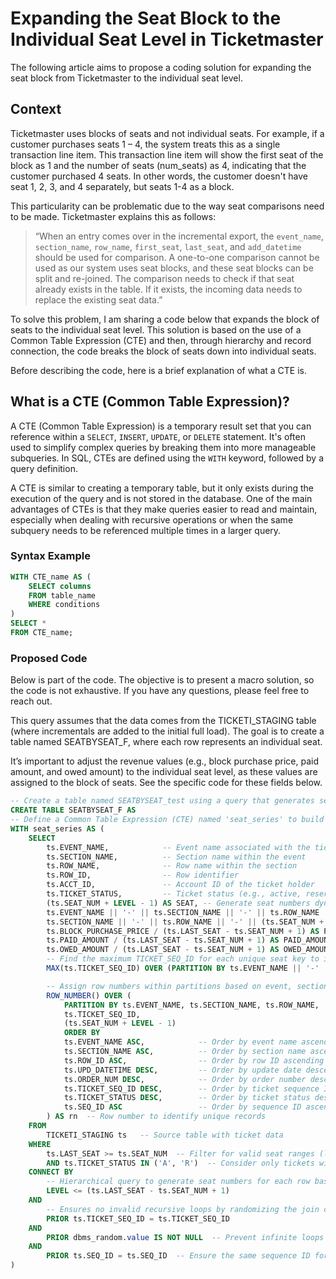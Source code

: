 # Expanding the Seat Block to the Individual Seat Level in Ticketmaster

The following article aims to propose a coding solution for expanding the seat block from Ticketmaster to the individual seat level.

## Context

Ticketmaster uses blocks of seats and not individual seats. For example, if a customer purchases seats 1 – 4, the system treats this as a single transaction line item. This transaction line item will show the first seat of the block as 1 and the number of seats (num_seats) as 4, indicating that the customer purchased 4 seats. In other words, the customer doesn't have seat 1, 2, 3, and 4 separately, but seats 1-4 as a block.

This particularity can be problematic due to the way seat comparisons need to be made. Ticketmaster explains this as follows: 

> “When an entry comes over in the incremental export, the `event_name`, `section_name`, `row_name`, `first_seat`, `last_seat`, and `add_datetime` should be used for comparison. A one-to-one comparison cannot be used as our system uses seat blocks, and these seat blocks can be split and re-joined. The comparison needs to check if that seat already exists in the table. If it exists, the incoming data needs to replace the existing seat data.”

To solve this problem, I am sharing a code below that expands the block of seats to the individual seat level. This solution is based on the use of a Common Table Expression (CTE) and then, through hierarchy and record connection, the code breaks the block of seats down into individual seats.

Before describing the code, here is a brief explanation of what a CTE is.

## What is a CTE (Common Table Expression)?

A CTE (Common Table Expression) is a temporary result set that you can reference within a `SELECT`, `INSERT`, `UPDATE`, or `DELETE` statement. It's often used to simplify complex queries by breaking them into more manageable subqueries. In SQL, CTEs are defined using the `WITH` keyword, followed by a query definition.

A CTE is similar to creating a temporary table, but it only exists during the execution of the query and is not stored in the database. One of the main advantages of CTEs is that they make queries easier to read and maintain, especially when dealing with recursive operations or when the same subquery needs to be referenced multiple times in a larger query.

### Syntax Example

```sql
WITH CTE_name AS (
    SELECT columns
    FROM table_name
    WHERE conditions
)
SELECT *
FROM CTE_name;
```

### Proposed Code
Below is part of the code. The objective is to present a macro solution, so the code is not exhaustive. If you have any questions, please feel free to reach out.

This query assumes that the data comes from the TICKETI_STAGING table (where incrementals are added to the initial full load). The goal is to create a table named SEATBYSEAT_F, where each row represents an individual seat.

It’s important to adjust the revenue values (e.g., block purchase price, paid amount, and owed amount) to the individual seat level, as these values are assigned to the block of seats. See the specific code for these fields below.

```sql
-- Create a table named SEATBYSEAT_test using a query that generates seat-level ticket data
CREATE TABLE SEATBYSEAT_F AS
-- Define a Common Table Expression (CTE) named 'seat_series' to build seat-specific data
WITH seat_series AS (
    SELECT 
        ts.EVENT_NAME,            -- Event name associated with the ticket
        ts.SECTION_NAME,          -- Section name within the event
        ts.ROW_NAME,              -- Row name within the section
        ts.ROW_ID,                -- Row identifier
        ts.ACCT_ID,               -- Account ID of the ticket holder
        ts.TICKET_STATUS,         -- Ticket status (e.g., active, reserved)
        (ts.SEAT_NUM + LEVEL - 1) AS SEAT, -- Generate seat numbers dynamically based on hierarchical level
        ts.EVENT_NAME || '-' || ts.SECTION_NAME || '-' || ts.ROW_NAME || '-' || (ts.SEAT_NUM + LEVEL - 1) AS KEY,  -- Create a unique key for each seat using event, section, row, and seat number
        ts.SECTION_NAME || '-' || ts.ROW_NAME || '-' || (ts.SEAT_NUM + LEVEL - 1) AS KEY_SEAT, 
        ts.BLOCK_PURCHASE_PRICE / (ts.LAST_SEAT - ts.SEAT_NUM + 1) AS PURCHASE_PRICE,  -- Calculate the purchase price per seat by dividing the total block purchase price by the number of seats
        ts.PAID_AMOUNT / (ts.LAST_SEAT - ts.SEAT_NUM + 1) AS PAID_AMOUNT,           -- Paid amount from TICKETI_STAGING
        ts.OWED_AMOUNT / (ts.LAST_SEAT - ts.SEAT_NUM + 1) AS OWED_AMOUNT,           -- Owed amount from TICKETI_STAGING
        -- Find the maximum TICKET_SEQ_ID for each unique seat key to identify the most recent record
        MAX(ts.TICKET_SEQ_ID) OVER (PARTITION BY ts.EVENT_NAME || '-' || ts.SECTION_NAME || ts.ROW_NAME || '-' || (ts.SEAT_NUM + LEVEL - 1)) AS max_TICKET_SEQ_ID,

        -- Assign row numbers within partitions based on event, section, row, and seat number
        ROW_NUMBER() OVER (
            PARTITION BY ts.EVENT_NAME, ts.SECTION_NAME, ts.ROW_NAME, 
            ts.TICKET_SEQ_ID, 
            (ts.SEAT_NUM + LEVEL - 1) 
            ORDER BY 
            ts.EVENT_NAME ASC,            -- Order by event name ascending
            ts.SECTION_NAME ASC,          -- Order by section name ascending
            ts.ROW_ID ASC,                -- Order by row ID ascending
            ts.UPD_DATETIME DESC,         -- Order by update date descending (latest first)
            ts.ORDER_NUM DESC,            -- Order by order number descending
            ts.TICKET_SEQ_ID DESC,        -- Order by ticket sequence ID descending
            ts.TICKET_STATUS DESC,        -- Order by ticket status descending
            ts.SEQ_ID ASC                 -- Order by sequence ID ascending
        ) AS rn  -- Row number to identify unique records
    FROM 
        TICKETI_STAGING ts   -- Source table with ticket data
    WHERE 
        ts.LAST_SEAT >= ts.SEAT_NUM  -- Filter for valid seat ranges (last seat is greater than or equal to the first)
        AND ts.TICKET_STATUS IN ('A', 'R')  -- Consider only tickets with 'A' (Active) or 'R' (Reserved) status
    CONNECT BY 
        -- Hierarchical query to generate seat numbers for each row based on the seat range
        LEVEL <= (ts.LAST_SEAT - ts.SEAT_NUM + 1)
    AND 
        -- Ensures no invalid recursive loops by randomizing the join condition
        PRIOR ts.TICKET_SEQ_ID = ts.TICKET_SEQ_ID 
    AND 
        PRIOR dbms_random.value IS NOT NULL  -- Prevent infinite loops with random values
    AND 
        PRIOR ts.SEQ_ID = ts.SEQ_ID  -- Ensure the same sequence ID for the hierarchy
)

